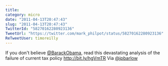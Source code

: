 ```yaml
---
title: 
category: micro
date: "2011-04-13T20:47:43"
slug: "2011-04-13T20:47:43"
TwitterId: "58270162280923136"
TweetUrl: "https://twitter.com/mark_philpot/status/58270162280923136"
ReTweetUser: timoreilly
---
```


<i class="fa fa-retweet" aria-hidden="true"></i> If you don't believe
[@BarackObama](https://twitter.com/BarackObama), read this devastating analysis
of the failure of current tax policy http://bit.ly/hgVmTR Via
[@jpbarlow](https://twitter.com/jpbarlow)
